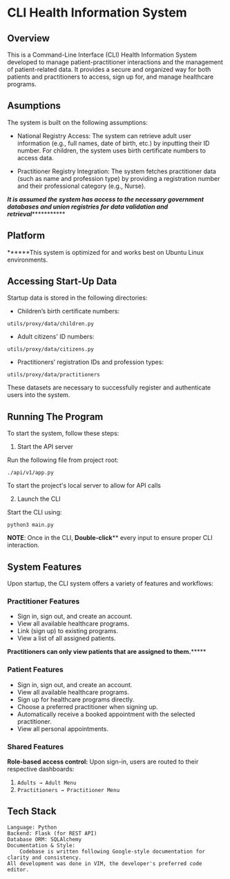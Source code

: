 # CLI Health Information System
 ## Overview
This is a Command-Line Interface (CLI) Health Information System developed to manage patient-practitioner interactions and the management of patient-related data. It provides a secure and organized way for both patients and practitioners to access, sign up for, and manage healthcare programs.
## Asumptions
The system is built on the following assumptions:
- National Registry Access: The system can retrieve adult user information (e.g., full names, date of birth, etc.) by inputting their ID number. For children, the system uses birth certificate numbers to access data.

- Practitioner Registry Integration: The system fetches practitioner data (such as name and profession type) by providing a registration number and their professional category (e.g., Nurse).

*******It is assumed the system has access to the necessary government databases and union registries for data validation and retrieval******************
## Platform

******This system is optimized for and works best on Ubuntu Linux environments.
## Accessing Start-Up Data
Startup data is stored in the following directories:

- Children’s birth certificate numbers:

`utils/proxy/data/children.py`

- Adult citizens' ID numbers:

`utils/proxy/data/citizens.py`

- Practitioners’ registration IDs and profession types:

`utils/proxy/data/practitioners`

These datasets are necessary to successfully register and authenticate users into the system.
## Running The Program
To start the system, follow these steps:

1. Start the API server

Run the following file from project root:

`./api/v1/app.py`

To start the project's local server to allow for API calls

2. Launch the CLI

Start the CLI using:

`python3 main.py`

**NOTE**: Once in the CLI, **Double-click**** every input to ensure proper CLI interaction.
## System Features
Upon startup, the CLI system offers a variety of features and workflows:
### Practitioner Features
- Sign in, sign out, and create an account.
- View all available healthcare programs.
- Link (sign up) to existing programs.
- View a list of all assigned patients.

********Practitioners can only view patients that are assigned to them.*************

### Patient Features
- Sign in, sign out, and create an account.
- View all available healthcare programs.
- Sign up for healthcare programs directly.
- Choose a preferred practitioner when signing up.
- Automatically receive a booked appointment with the selected practitioner.
- View all personal appointments.

### Shared Features
**Role-based access control:**
Upon sign-in, users are routed to their respective dashboards:

1. `Adults → Adult Menu`
2. `Practitioners → Practitioner Menu`

## Tech Stack
```
Language: Python
Backend: Flask (for REST API)
Database ORM: SQLAlchemy
Documentation & Style:
    Codebase is written following Google-style documentation for clarity and consistency.
All development was done in VIM, the developer's preferred code editor.
```
